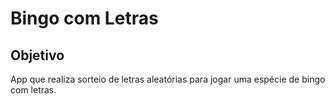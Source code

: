 # Bingo com Letras

## Objetivo

App que realiza sorteio de letras aleatórias para jogar uma espécie de bingo com letras.